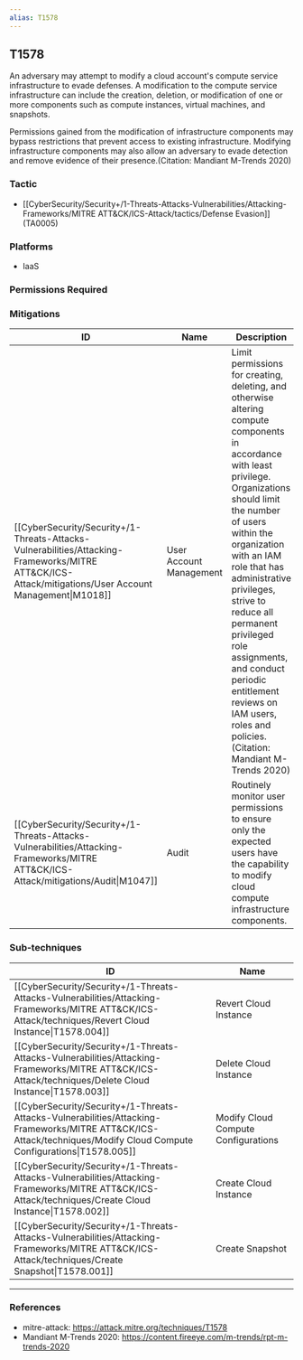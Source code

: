 ```yaml
---
alias: T1578
---
```


## T1578

An adversary may attempt to modify a cloud account's compute service infrastructure to evade defenses. A modification to the compute service infrastructure can include the creation, deletion, or modification of one or more components such as compute instances, virtual machines, and snapshots.

Permissions gained from the modification of infrastructure components may bypass restrictions that prevent access to existing infrastructure. Modifying infrastructure components may also allow an adversary to evade detection and remove evidence of their presence.(Citation: Mandiant M-Trends 2020)


### Tactic
- [[CyberSecurity/Security+/1-Threats-Attacks-Vulnerabilities/Attacking-Frameworks/MITRE ATT&CK/ICS-Attack/tactics/Defense Evasion]] (TA0005)

### Platforms
- IaaS

### Permissions Required

### Mitigations

| ID | Name | Description |
| --- | --- | --- |
| [[CyberSecurity/Security+/1-Threats-Attacks-Vulnerabilities/Attacking-Frameworks/MITRE ATT&CK/ICS-Attack/mitigations/User Account Management\|M1018]] | User Account Management | Limit permissions for creating, deleting, and otherwise altering compute components in accordance with least privilege. Organizations should limit the number of users within the organization with an IAM role that has administrative privileges, strive to reduce all permanent privileged role assignments, and conduct periodic entitlement reviews on IAM users, roles and policies.(Citation: Mandiant M-Trends 2020) |
| [[CyberSecurity/Security+/1-Threats-Attacks-Vulnerabilities/Attacking-Frameworks/MITRE ATT&CK/ICS-Attack/mitigations/Audit\|M1047]] | Audit | Routinely monitor user permissions to ensure only the expected users have the capability to modify cloud compute infrastructure components. |

### Sub-techniques

| ID | Name |
| --- | --- |
| [[CyberSecurity/Security+/1-Threats-Attacks-Vulnerabilities/Attacking-Frameworks/MITRE ATT&CK/ICS-Attack/techniques/Revert Cloud Instance\|T1578.004]] | Revert Cloud Instance |
| [[CyberSecurity/Security+/1-Threats-Attacks-Vulnerabilities/Attacking-Frameworks/MITRE ATT&CK/ICS-Attack/techniques/Delete Cloud Instance\|T1578.003]] | Delete Cloud Instance |
| [[CyberSecurity/Security+/1-Threats-Attacks-Vulnerabilities/Attacking-Frameworks/MITRE ATT&CK/ICS-Attack/techniques/Modify Cloud Compute Configurations\|T1578.005]] | Modify Cloud Compute Configurations |
| [[CyberSecurity/Security+/1-Threats-Attacks-Vulnerabilities/Attacking-Frameworks/MITRE ATT&CK/ICS-Attack/techniques/Create Cloud Instance\|T1578.002]] | Create Cloud Instance |
| [[CyberSecurity/Security+/1-Threats-Attacks-Vulnerabilities/Attacking-Frameworks/MITRE ATT&CK/ICS-Attack/techniques/Create Snapshot\|T1578.001]] | Create Snapshot |


---
### References

- mitre-attack: https://attack.mitre.org/techniques/T1578
- Mandiant M-Trends 2020: https://content.fireeye.com/m-trends/rpt-m-trends-2020
